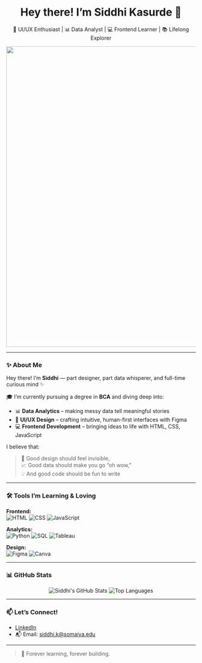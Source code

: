 <h1 align="center">Hey there! I’m Siddhi Kasurde 👋</h1>
<p align="center">🎨 UI/UX Enthusiast | 📊 Data Analyst | 💻 Frontend Learner | 📚 Lifelong Explorer</p>

<div align="center">
  <img src="https://media.giphy.com/media/L1R1tvI9svkIWwpVYr/giphy.gif" width="800" />
</div>

---

### ✨ About Me

Hey there! I’m **Siddhi** — part designer, part data whisperer, and full-time curious mind ✨

🎓 I’m currently pursuing a degree in **BCA** and diving deep into:
- 📊 **Data Analytics** – making messy data tell meaningful stories
- 🎨 **UI/UX Design** – crafting intuitive, human-first interfaces with Figma
- 💻 **Frontend Development** – bringing ideas to life with HTML, CSS, JavaScript

I believe that:
> 🧠 Good design should feel invisible,  
> 📈 Good data should make you go “oh wow,”  
> 💡 And good code should be fun to write 
---

### 🛠 Tools I’m Learning & Loving

**Frontend:**  
![HTML](https://img.shields.io/badge/HTML-E44D26?style=for-the-badge&logo=html5&logoColor=white)
![CSS](https://img.shields.io/badge/CSS-1572B6?style=for-the-badge&logo=css3)
![JavaScript](https://img.shields.io/badge/JavaScript-F7DF1E?style=for-the-badge&logo=javascript&logoColor=black)

**Analytics:**  
![Python](https://img.shields.io/badge/Python-3776AB?style=for-the-badge&logo=python&logoColor=white)
![SQL](https://img.shields.io/badge/SQL-336791?style=for-the-badge&logo=mysql&logoColor=white)
![Tableau](https://img.shields.io/badge/Tableau-E97627?style=for-the-badge&logo=tableau&logoColor=white)

**Design:**  
![Figma](https://img.shields.io/badge/Figma-F24E1E?style=for-the-badge&logo=figma&logoColor=white)
![Canva](https://img.shields.io/badge/Canva-00C4CC?style=for-the-badge&logo=canva&logoColor=white)

---

### 📊 GitHub Stats

<div align="center">

![Siddhi's GitHub Stats](https://github-readme-stats.vercel.app/api?username=SiddhiKasurde&show_icons=true&theme=gradient)
![Top Languages](https://github-readme-stats.vercel.app/api/top-langs/?username=SiddhiKasurde&layout=compact&theme=gradient)

</div>

---

### 📫 Let’s Connect!

- [LinkedIn](https://www.linkedin.com/in/siddhikasurde/) 
- 📬 Email: siddhi.k@somaiya.edu 

---

> 🌱 Forever learning, forever building.
